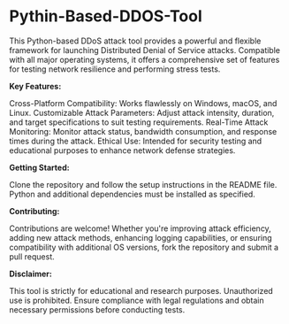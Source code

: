 # Pythin-Based-DDOS-Tool

This Python-based DDoS attack tool provides a powerful and flexible framework for launching Distributed Denial of Service attacks. Compatible with all major operating systems, it offers a comprehensive set of features for testing network resilience and performing stress tests.


**Key Features:**

Cross-Platform Compatibility: Works flawlessly on Windows, macOS, and Linux.
Customizable Attack Parameters: Adjust attack intensity, duration, and target specifications to suit testing requirements.
Real-Time Attack Monitoring: Monitor attack status, bandwidth consumption, and response times during the attack.
Ethical Use: Intended for security testing and educational purposes to enhance network defense strategies.


**Getting Started:**

Clone the repository and follow the setup instructions in the README file. Python and additional dependencies must be installed as specified.


**Contributing:**

Contributions are welcome! Whether you're improving attack efficiency, adding new attack methods, enhancing logging capabilities, or ensuring compatibility with additional OS versions, fork the repository and submit a pull request.


**Disclaimer:**

This tool is strictly for educational and research purposes. Unauthorized use is prohibited. Ensure compliance with legal regulations and obtain necessary permissions before conducting tests.
